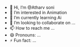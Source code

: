 - 👋 Hi, I’m @Atharv soni
- 👀 I’m interested in Animation
- 🌱 I’m currently learning Ai
- 💞️ I’m looking to collaborate on ...
- 📫 How to reach me ...
- 😄 Pronouns: ...
- ⚡ Fun fact: ...

<!---
Kartiksoni564/Kartiksoni564 is a ✨ special ✨ repository because its `README.md` (this file) appears on your GitHub profile.
You can click the Preview link to take a look at your changes.
--->
